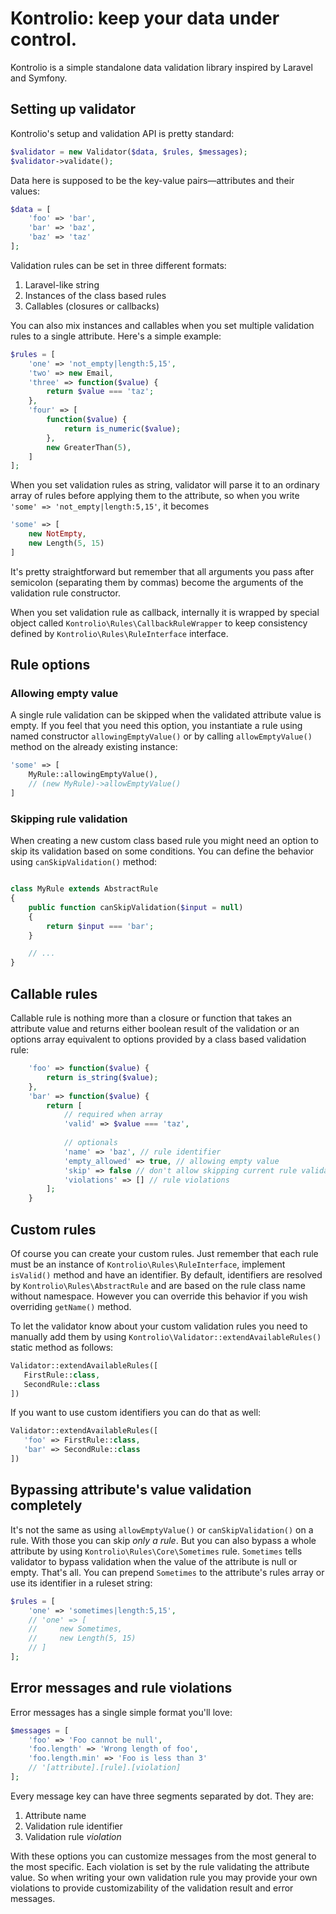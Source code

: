# Kontrolio: keep your data under control.
Kontrolio is a simple standalone data validation library inspired by Laravel and Symfony.

## Setting up validator
Kontrolio's setup and validation API is pretty standard:
 
```php
$validator = new Validator($data, $rules, $messages);
$validator->validate();
```

Data here is supposed to be the key-value pairs—attributes and their values:

```php
$data = [
    'foo' => 'bar',
    'bar' => 'baz',
    'baz' => 'taz'
];
```

Validation rules can be set in three different formats:
1. Laravel-like string
2. Instances of the class based rules
3. Callables (closures or callbacks)

You can also mix instances and callables when you set multiple validation rules to a single attribute. Here's a simple example:

```php
$rules = [
    'one' => 'not_empty|length:5,15',
    'two' => new Email,
    'three' => function($value) {
        return $value === 'taz';
    },
    'four' => [
        function($value) {
            return is_numeric($value);
        },
        new GreaterThan(5),
    ]
];
```

When you set validation rules as string, validator will parse it to an ordinary array of rules before applying them to the attribute, so when you write `'some' => 'not_empty|length:5,15'`, it becomes

```php
'some' => [
    new NotEmpty,
    new Length(5, 15)
]
```

It's pretty straightforward but remember that all arguments you pass after semicolon (separating them by commas) become the arguments of the validation rule constructor.

When you set validation rule as callback, internally it is wrapped by special object called `Kontrolio\Rules\CallbackRuleWrapper` to keep consistency defined by `Kontrolio\Rules\RuleInterface` interface.

## Rule options
### Allowing empty value
A single rule validation can be skipped when the validated attribute value is empty. If you feel that you need this option, you instantiate a rule using named constructor `allowingEmptyValue()` or by calling `allowEmptyValue()` method on the already existing instance:

```php
'some' => [
    MyRule::allowingEmptyValue(),
    // (new MyRule)->allowEmptyValue()
]
```

### Skipping rule validation
When creating a new custom class based rule you might need an option to skip its validation based on some conditions. You can define the behavior using `canSkipValidation()` method:

```php

class MyRule extends AbstractRule
{
    public function canSkipValidation($input = null)
    {
        return $input === 'bar';
    }

    // ...
}

```
## Callable rules
Callable rule is nothing more than a closure or function that takes an attribute value and returns either boolean result of the validation or an options array equivalent to options provided by a class based validation rule:

```php
    'foo' => function($value) {
        return is_string($value);
    },
    'bar' => function($value) {
        return [
            // required when array
            'valid' => $value === 'taz',
            
            // optionals
            'name' => 'baz', // rule identifier
            'empty_allowed' => true, // allowing empty value
            'skip' => false // don't allow skipping current rule validation,
            'violations' => [] // rule violations
        ];
    }
```

## Custom rules
Of course you can create your custom rules. Just remember that each rule must be an instance of `Kontrolio\Rules\RuleInterface`, implement `isValid()` method and have an identifier. By default, identifiers are resolved by `Kontrolio\Rules\AbstractRule` and are based on the rule class name without namespace. However you can override this behavior if you wish overriding `getName()` method.

To let the validator know about your custom validation rules you need to manually add them by using `Kontrolio\Validator::extendAvailableRules()` static method as follows:

```php
Validator::extendAvailableRules([
   FirstRule::class,
   SecondRule::class
])
```

If you want to use custom identifiers you can do that as well:

```php
Validator::extendAvailableRules([
   'foo' => FirstRule::class,
   'bar' => SecondRule::class
])
```

## Bypassing attribute's value validation completely
It's not the same as using `allowEmptyValue()` or `canSkipValidation()` on a rule. With those you can skip _only a rule_. But you can also bypass a whole attribute by using `Kontrolio\Rules\Core\Sometimes` rule. `Sometimes` tells validator to bypass validation when the value of the attribute is null or empty. That's all. You can prepend `Sometimes` to the attribute's rules array or use its identifier in a ruleset string:

```php
$rules = [
    'one' => 'sometimes|length:5,15',
    // 'one' => [
    //     new Sometimes,
    //     new Length(5, 15)
    // ]
];
```

## Error messages and rule violations
Error messages has a single simple format you'll love:

```php
$messages = [
    'foo' => 'Foo cannot be null',
    'foo.length' => 'Wrong length of foo',
    'foo.length.min' => 'Foo is less than 3'
    // '[attribute].[rule].[violation]
];
```
Every message key can have three segments separated by dot. They are:
1. Attribute name
2. Validation rule identifier
3. Validation rule _violation_

With these options you can customize messages from the most general to the most specific. Each violation is set by the rule validating the attribute value. So when writing your own validation rule you may provide your own violations to provide customizability of the validation result and error messages.